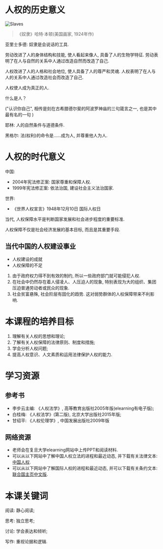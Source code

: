 # 人权的历史意义

![Slaves](https://dsm04pap003files.storage.live.com/y4mrq8hzPPLyZ5O0uLwapck-yvX2B2cmkCCB2utvF6XvMeV26WOGZGvh-9g82YqL2vXgrISZPnf0lvKPaiQmwIhCo2GxKG0c3jFXlHXT2NyMt5pMctCkiT07QL3y5zymk6FLycTfpicNdp5If1RIJj3i56L8ZCMPvpmJsIxYCX1fmU9n_M_wwJYTF2IynTblyAV?width=1024&height=940&cropmode=none)

> 《奴隶》哈特·本顿(美国画家, 1924年作)

亚里士多德: 奴隶是会说话的工具.  

劳动改进了人的身体结构和技能, 使人看起来像人, 具备了人的生物学特征. 劳动表明了在人与自然的关系中人通过改造自然而改造了自己. 

人权改进了人的人格和社会地位, 使人具备了人的尊严和灵魂. 人权表明了在人与人的关系中人通过改造社会而改造了自己. 

人权使人成为真正的人. 

什么是人？

("认识你自己", 相传是刻在古希腊德尔斐的阿波罗神庙的三句箴言之一, 也是其中最有名的一句 )

耶林: 人的自然条件与道德条件. 

黑格尔: 法(权利)的命令是……成为人, 并尊重他人为人. 

# 人权的时代意义

中国: 
- 2004年宪法修正案: 国家尊重和保障人权. 
- 1999年宪法修正案: 依法治国, 建设社会主义法治国家.  

世界: 
- 《世界人权宣言》1948年12月10日
国际人权日

当代, 人权保障水平是判断国家发展和社会进步程度的重要标准. 

人权保障不仅是社会经济发展的基本目标, 而且是其重要手段. 

## 当代中国的人权建设事业

- 人权建设的成就
- 人权保障的不足

1. 由于政府权力得不到有效的制约, 所以一些政府部门就可能侵犯人权. 
2. 在社会中仍然存在着人侵凌人、人压迫人的现象, 特别表现为大的组织、集团压迫普通劳动者或民众的现象. 
3. 社会贫富悬殊, 社会阶层有固化的趋势. 这对弱势群体的人权保障带来不利影响. 

# 本课程的培养目标

1. 理解有关人权的思想和理论; 
2. 了解有关人权保障的法律原则、制度和措施; 
3. 学会分析人权问题; 
4. 提高人权意识、人文素质和运用法律保护人权的能力. 

# 学习资源

## 参考书

- 李步云主编: 《人权法学》, 高等教育出版社2005年版(elearning有电子版); 
- 白桂梅: 《人权法学》(第二版), 北京大学出版社2015年版; 
- 甘绍平: 《人权伦理学》, 中国发展出版社2009年版

## 网络资源

- 老师会在复旦大学elearning网站中上传PPT和阅读材料. 
- 可以从以下网站中了解中国人权立法的进程和最近动态, 并下载有关法律文本: [中国人权](http://www.humanrights.cn/china/index).
- 可以从以下网站中了解国际人权的进程和最近动态, 并可以下载有关条约文本: [联合国主页中文版](http://www.un.org/chinese/).  

# 本课关键词

阅读: 静心阅读; 

思考: 独立思考; 

讨论: 学会表达和倾听; 

写作: 重视论据和逻辑. 
